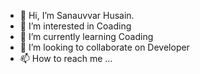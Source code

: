 - 👋 Hi, I’m Sanauvvar Husain.
-  👀 I’m interested in Coading
- 🌱 I’m currently learning Coading
- 💞️ I’m looking to collaborate on Developer
- 📫 How to reach me ...

<!---
sanauvvar1/sanauvvar1 is a ✨ special ✨ repository because its `README.md` (this file) appears on your GitHub profile.
You can click the Preview link to take a look at your changes.
--->
